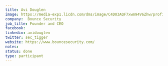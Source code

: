 ```yaml
---
title: Avi Douglen
image: https://media-exp1.licdn.com/dms/image/C4D03AQF7xwm94V6Zhw/profile-displayphoto-shrink_800_800/0?e=1596672000&v=beta&t=6Lem2nhxbfkGL12AQnHiCswkBvRbCZslvDsvoykBFt8
company:  Bounce Security
job_title: Founder and CEO
facebook:
linkedin: avidouglen
twitter: sec_tigger
website: https://www.bouncesecurity.com/
notes:
status: done
type: participant
---
```


<!-- Security Architect and Developer -->

